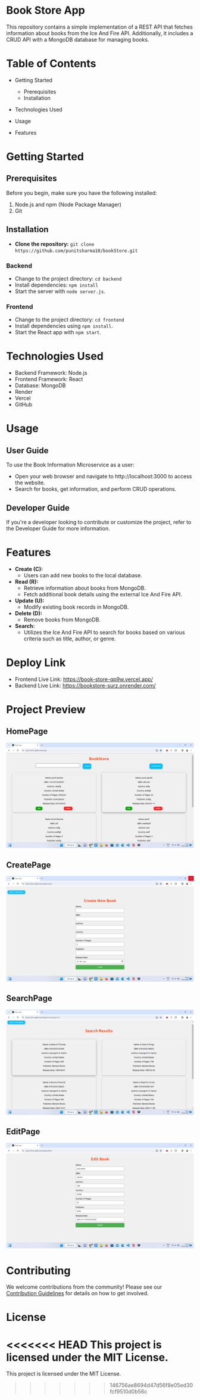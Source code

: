 
# Book Store App

This repository contains a simple implementation of a REST API that fetches information about books from the Ice And Fire API. Additionally, it includes a CRUD API with a MongoDB database for managing books.


# Table of Contents

 - Getting Started
    
   - Prerequisites
   - Installation
 - Technologies Used
 - Usage
 - Features

# Getting Started
## Prerequisites
Before you begin, make sure you have the following installed:

1. Node.js and npm (Node Package Manager)
2. Git

## Installation
- **Clone the repository:** `git clone https://github.com/punitsharma10/bookStore.git`

### Backend
- Change to the project directory: `cd backend`
- Install dependencies: `npm install`
- Start the server with `node server.js`.

### Frontend
- Change to the project directory: `cd frontend`
- Install dependencies using `npm install`.
- Start the React app with `npm start`.

# Technologies Used
- Backend Framework: Node.js
- Frontend Framework: React
- Database: MongoDB
- Render
- Vercel
- GitHub

# Usage
## User Guide
To use the Book Information Microservice as a user:
- Open your web browser and navigate to http://localhost:3000 to access the website.
- Search for books, get information, and perform CRUD operations.

## Developer Guide
If you're a developer looking to contribute or customize the project, refer to the Developer Guide for more information.

# Features
- **Create (C):**
  - Users can add new books to the local database.
- **Read (R):**
  - Retrieve information about books from MongoDB.
  - Fetch additional book details using the external Ice And Fire API.
- **Update (U):**
  - Modify existing book records in MongoDB.
- **Delete (D):**
  - Remove books from MongoDB.
- **Search:**
  - Utilizes the Ice And Fire API to search for books based on various criteria such as title, author, or genre.

# Deploy Link
- Frontend Live Link: https://book-store-qp9w.vercel.app/
- Backend Live Link: https://bookstore-surz.onrender.com/

# Project Preview
## HomePage
![Home](https://github.com/punitsharma10/bookStore/blob/main/frontend/images/home.png)
## CreatePage
![Create](https://github.com/punitsharma10/bookStore/blob/main/frontend/images/create.png)
## SearchPage
![Search](https://github.com/punitsharma10/bookStore/blob/main/frontend/images/search.png)
## EditPage
![Edit](https://github.com/punitsharma10/bookStore/blob/main/frontend/images/edit.png)

# Contributing
We welcome contributions from the community! Please see our [Contribution Guidelines](link-to-guidelines) for details on how to get involved.

# License
<<<<<<< HEAD
This project is licensed under the MIT License.
=======
This project is licensed under the MIT License.





>>>>>>> 146756ae8694d47d56f8e05ed30fcf9510d0b56c

